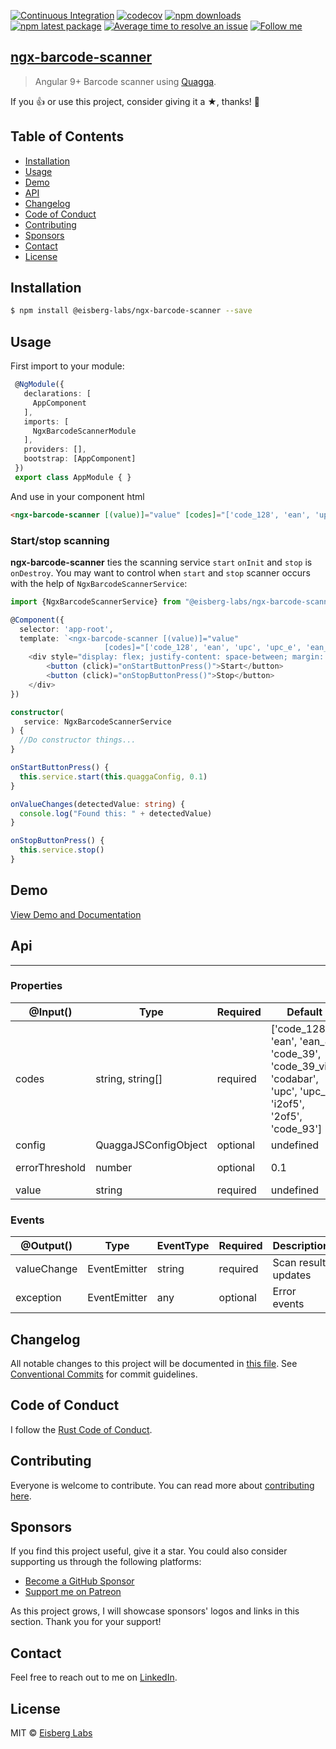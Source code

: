 [![Continuous Integration](https://github.com/eisberg-labs/ngx-barcode-scanner/actions/workflows/ci.yml/badge.svg)](https://github.com/eisberg-labs/ngx-barcode-scanner/actions/workflows/ci.yml)
[![codecov](https://codecov.io/gh/eisberg-labs/ngx-barcode-scanner/branch/master/graph/badge.svg?token=GQCS6ZEVU3)](https://codecov.io/gh/eisberg-labs/ngx-barcode-scanner)
[![npm downloads](https://img.shields.io/npm/dm/@eisberg-labs/ngx-barcode-scanner.svg)](https://www.npmjs.com/package/@eisberg-labs/ngx-barcode-scanner)
[![npm latest package](https://img.shields.io/npm/v/@eisberg-labs/ngx-barcode-scanner/latest.svg)](https://www.npmjs.com/package/@eisberg-labs/ngx-barcode-scanner)
[![Average time to resolve an issue](https://isitmaintained.com/badge/resolution/eisberg-labs/ngx-barcode-scanner.svg)](https://isitmaintained.com/project/eisberg-labs/ngx-barcode-scanner 'Average time to resolve an issue')
[![Follow me](https://img.shields.io/badge/LinkedIn-0077B5?style=for-the-badge&logo=linkedin&logoColor=white)](https://www.linkedin.com/in/anamarjanica/)

## [ngx-barcode-scanner](https://github.com/eisberg-labs/ngx-barcode-scanner)

> Angular 9+ Barcode scanner using [Quagga](https://github.com/ericblade/quagga2).

If you 👍 or use this project, consider giving it a ★, thanks! 🙌  


## Table of Contents

- [Installation](#installation)
- [Usage](#usage)
- [Demo](#demo)
- [API](#api)
- [Changelog](#changelog)
- [Code of Conduct](#code-of-conduct)
- [Contributing](#contributing)
- [Sponsors](#sponsors)
- [Contact](#contact)
- [License](#license)


## Installation

```sh
$ npm install @eisberg-labs/ngx-barcode-scanner --save
```

## Usage
First import to your module:
```typescript
 @NgModule({
   declarations: [
     AppComponent
   ],
   imports: [
     NgxBarcodeScannerModule
   ],
   providers: [],
   bootstrap: [AppComponent]
 })
 export class AppModule { }

```
And use in your component html

```html
<ngx-barcode-scanner [(value)]="value" [codes]="['code_128', 'ean', 'upc', 'upc_e', 'ean_8']" [errorThreshold]="0.1" (exception)="onError($event)"></ngx-barcode-scanner>
```

### Start/stop scanning

**ngx-barcode-scanner** ties the scanning service `start` `onInit` and `stop` is `onDestroy`. You may want to control when `start` and `stop` scanner occurs with the help of `NgxBarcodeScannerService`:

```typescript
import {NgxBarcodeScannerService} from "@eisberg-labs/ngx-barcode-scanner";

@Component({
  selector: 'app-root',
  template: `<ngx-barcode-scanner [(value)]="value"
                     [codes]="['code_128', 'ean', 'upc', 'upc_e', 'ean_8']" [errorThreshold]="0.1" (exception)="onError($event)"></ngx-barcode-scanner>`
    <div style="display: flex; justify-content: space-between; margin: 5% auto">
        <button (click)="onStartButtonPress()">Start</button>
        <button (click)="onStopButtonPress()">Stop</button>
    </div>
})

constructor(
   service: NgxBarcodeScannerService
) {
  //Do constructor things...
}

onStartButtonPress() {
  this.service.start(this.quaggaConfig, 0.1)
}

onValueChanges(detectedValue: string) {
  console.log("Found this: " + detectedValue)
}

onStopButtonPress() {
  this.service.stop()
}
```

## Demo

[View Demo and Documentation](https://ngx-barcode-scanner.amarjanica.com)

## Api
---
### Properties

@Input() | Type | Required|Default|Description
---------|------|---------|-------|-------
codes | string, string[]| required | ['code_128', 'ean', 'ean_8', 'code_39', 'code_39_vin', 'codabar', 'upc', 'upc_e', 'i2of5', '2of5', 'code_93'] | Type of barcode algorithm to detect. Supported are *code_128*,*ean*,*ean_8*,*code_39*,*code_39_vin*,*codabar*,*upc*,*upc_e*,*i2of5*,*2of5*,*code_93*. Be aware that more codes you define, more possible false positives, and it might take longer to detect a barcode.
config | QuaggaJSConfigObject | optional | undefined | Optional [quagga](https://github.com/ericblade/quagga2/blob/253aa01999d0e4a912ca33b119c91fd15cd0294b/type-definitions/quagga.d.ts) config object (Define camera device id, media constraints ...).
errorThreshold | number | optional | 0.1 | Defines threshold of scan detect accuracy. Smaller the value, smaller chance of false positives.
value | string | required | undefined | Scan result outputs to value.

### Events

@Output() | Type | EventType | Required | Description
----------|------|-----------|----------|------------
valueChange | EventEmitter | string | required | Scan result updates
exception | EventEmitter | any | optional | Error events



## Changelog

All notable changes to this project will be documented in [this file](./CHANGELOG.md).
See [Conventional Commits](https://conventionalcommits.org) for commit guidelines.

## Code of Conduct

I follow the [Rust Code of Conduct](http://www.rust-lang.org/conduct.html).

## Contributing

Everyone is welcome to contribute. You can read more about [contributing here](./CONTRIBUTING.md).

## Sponsors

If you find this project useful, give it a star. You could also consider supporting us through the following platforms:
- [Become a GitHub Sponsor](https://github.com/sponsors/amarjanica)
- [Support me on Patreon](https://www.patreon.com/amarjanica)

As this project grows, I will showcase sponsors' logos and links in this section. Thank you for your support!

## Contact

Feel free to reach out to me on [LinkedIn](https://www.linkedin.com/in/anamarjanica/).

## License
MIT © [Eisberg Labs](http://www.eisberg-labs.com)
